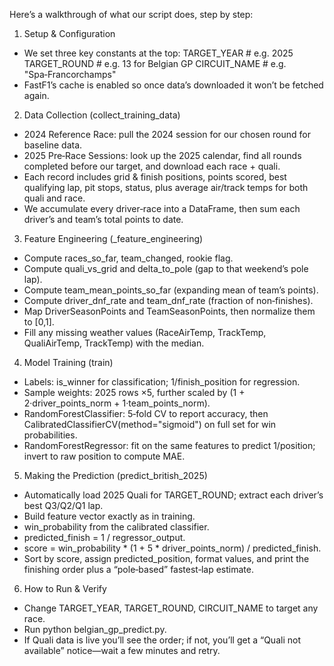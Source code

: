 Here’s a walkthrough of what our script does, step by step:
1. Setup & Configuration
- We set three key constants at the top:
  TARGET_YEAR    # e.g. 2025
  TARGET_ROUND   # e.g. 13 for Belgian GP
  CIRCUIT_NAME   # e.g. "Spa‑Francorchamps"
- FastF1’s cache is enabled so once data’s downloaded it won’t be fetched again.
2. Data Collection (collect_training_data)
- 2024 Reference Race: pull the 2024 session for our chosen round for baseline data.
- 2025 Pre‑Race Sessions: look up the 2025 calendar, find all rounds completed before our target, and download each race + quali.
- Each record includes grid & finish positions, points scored, best qualifying lap, pit stops, status, plus average air/track temps for both quali and race.
- We accumulate every driver‑race into a DataFrame, then sum each driver’s and team’s total points to date.
3. Feature Engineering (_feature_engineering)
- Compute races_so_far, team_changed, rookie flag.
- Compute quali_vs_grid and delta_to_pole (gap to that weekend’s pole lap).
- Compute team_mean_points_so_far (expanding mean of team’s points).
- Compute driver_dnf_rate and team_dnf_rate (fraction of non‑finishes).
- Map DriverSeasonPoints and TeamSeasonPoints, then normalize them to [0,1].
- Fill any missing weather values (RaceAirTemp, TrackTemp, QualiAirTemp, TrackTemp) with the median.
4. Model Training (train)
- Labels: is_winner for classification; 1/finish_position for regression.
- Sample weights: 2025 rows ×5, further scaled by (1 + 2·driver_points_norm + 1·team_points_norm).
- RandomForestClassifier: 5‑fold CV to report accuracy, then CalibratedClassifierCV(method="sigmoid") on full set for win probabilities.
- RandomForestRegressor: fit on the same features to predict 1/position; invert to raw position to compute MAE.
5. Making the Prediction (predict_british_2025)
- Automatically load 2025 Quali for TARGET_ROUND; extract each driver’s best Q3/Q2/Q1 lap.
- Build feature vector exactly as in training.
- win_probability from the calibrated classifier.
- predicted_finish = 1 / regressor_output.
- score = win_probability * (1 + 5 * driver_points_norm) / predicted_finish.
- Sort by score, assign predicted_position, format values, and print the finishing order plus a “pole‑based” fastest‑lap estimate.
6. How to Run & Verify
- Change TARGET_YEAR, TARGET_ROUND, CIRCUIT_NAME to target any race.
- Run python belgian_gp_predict.py.
- If Quali data is live you’ll see the order; if not, you’ll get a “Quali not available” notice—wait a few minutes and retry.
